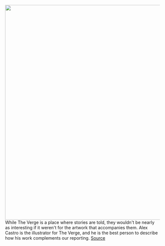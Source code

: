 <img src='https://cdn.vox-cdn.com/thumbor/-Lx4I2PlFf00ENl6_n3bgQgP-Z0=/0x0:1020x543/1200x800/filters:focal(429x191:591x353)/cdn.vox-cdn.com/uploads/chorus_image/image/68547253/photoshop_gfx_06.0.png' width='700px' /><br/>
While The Verge is a place where stories are told, they wouldn't be nearly as interesting if it weren't for the artwork that accompanies them. Alex Castro is the illustrator for The Verge, and he is the best person to describe how his work complements our reporting.
<a href='https://www.theverge.com/22168212/verge-illustrator-news-illustrations-images-art-tools-photoshop'> Source <a/>